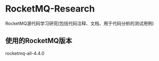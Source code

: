 RocketMQ-Research
==================

RocketMQ源代码学习研究(包括代码注释、文档、用于代码分析的测试用例)


## 使用的RocketMQ版本

rocketmq-all-4.4.0
